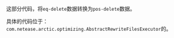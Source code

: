这部分代码，将`eq-delete`数据转换为`pos-delete`数据。

具体的代码位于：`com.netease.arctic.optimizing.AbstractRewriteFilesExecutor`的。